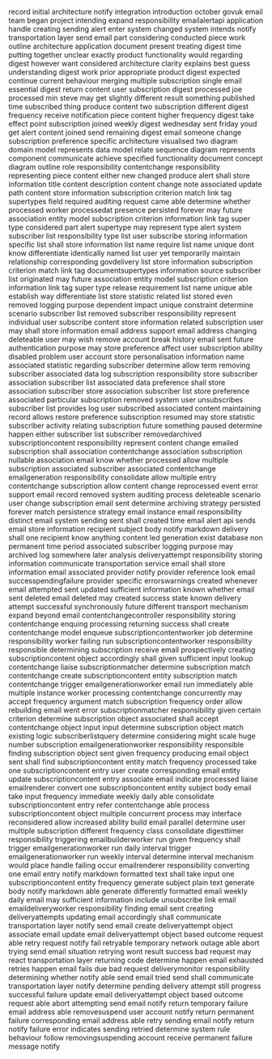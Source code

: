 record initial architecture notify integration introduction october govuk email team began project intending expand responsibility emailalertapi application handle creating sending alert enter system changed system intends notify transportation layer send email part considering conducted piece work outline architecture application document present treating digest time putting together unclear exactly product functionality would regarding digest however want considered architecture clarity explains best guess understanding digest work prior appropriate product digest expected continue current behaviour merging multiple subscription single email essential digest return content user subscription digest processed joe processed min steve may get slightly different result something published time subscribed thing produce content two subscription different digest frequency receive notification piece content higher frequency digest take effect point subscription joined weekly digest wednesday sent friday youd get alert content joined send remaining digest email someone change subscription preference specific architecture visualised two diagram domain model represents data model relate sequence diagram represents component communicate achieve specified functionality document concept diagram outline role responsibility contentchange responsibility representing piece content either new changed produce alert shall store information title content description content change note associated update path content store information subscription criterion match link tag supertypes field required auditing request came able determine whether processed worker processedat presence persisted forever may future association entity model subscription criterion information link tag super type considered part alert supertype may represent type alert system subscriber list responsibility type list user subscribe storing information specific list shall store information list name require list name unique dont know differentiate identically named list user yet temporarily maintain relationship corresponding govdelivery list store information subscription criterion match link tag documentsupertypes information source subscriber list originated may future association entity model subscription criterion information link tag super type release requirement list name unique able establish way differentiate list store statistic related list stored even removed logging purpose dependent impact unique constraint determine scenario subscriber list removed subscriber responsibility represent individual user subscribe content store information related subscription user may shall store information email address support email address changing deleteable user may wish remove account break history email sent future authentication purpose may store preference affect user subscription ability disabled problem user account store personalisation information name associated statistic regarding subscriber determine allow term removing subscriber associated data log subscription responsibility store subscriber association subscriber list associated data preference shall store association subscriber store association subscriber list store preference associated particular subscription removed system user unsubscribes subscriber list provides log user subscribed associated content maintaining record allows restore preference subscription resumed may store statistic subscriber activity relating subscription future something paused determine happen either subscriber list subscriber removedarchived subscriptioncontent responsibility represent content change emailed subscription shall association contentchange association subscription nullable association email know whether processed allow multiple subscription associated subscriber associated contentchange emailgeneration responsibility consolidate allow multiple entry contentchange subscription allow content change reprocessed event error support email record removed system auditing process deleteable scenario user change subscription email sent determine archiving strategy persisted forever match persistence strategy email instance email responsibility distinct email system sending sent shall created time email alert api sends email store information recipient subject body notify markdown delivery shall one recipient know anything content led generation exist database non permanent time period associated subscriber logging purpose may archived log somewhere later analysis deliveryattempt responsibility storing information communicate transportation service email shall store information email associated provider notify provider reference look email successpendingfailure provider specific errorswarnings created whenever email attempted sent updated sufficient information known whether email sent deleted email deleted may created success state known delivery attempt successful synchronously future different transport mechanism expand beyond email contentchangecontroller responsibility storing contentchange enquing processing returning success shall create contentchange model enqueue subscriptioncontentworker job determine responsibility worker failing run subscriptioncontentworker responsibility responsible determining subscription receive email prospectively creating subscriptioncontent object accordingly shall given sufficient input lookup contentchange liaise subscriptionmatcher determine subscription match contentchange create subscriptioncontent entity subscription match contentchange trigger emailgenerationworker email run immediately able multiple instance worker processing contentchange concurrently may accept frequency argument match subscription frequency order allow rebuilding email went error subscriptionmatcher responsibility given certain criterion determine subscription object associated shall accept contentchange object input input determine subscription object match existing logic subscriberlistquery determine considering might scale huge number subscription emailgenerationworker responsibility responsible finding subscription object sent given frequency producing email object sent shall find subscriptioncontent entity match frequency processed take one subscriptioncontent entry user create corresponding email entity update subscriptioncontent entry associate email indicate processed liaise emailrenderer convert one subscriptioncontent entity subject body email take input frequency immediate weekly daily able consolidate subscriptioncontent entry refer contentchange able process subscriptioncontent object multiple concurrent process may interface reconsidered allow increased ability build email parallel determine user multiple subscription different frequency class consolidate digesttimer responsibility triggering emailbuilderworker run given frequency shall trigger emailgenerationworker run daily interval trigger emailgenerationworker run weekly interval determine interval mechanism would place handle failing occur emailrenderer responsibility converting one email entry notify markdown formatted text shall take input one subscriptioncontent entity frequency generate subject plain text generate body notify markdown able generate differently formatted email weekly daily email may sufficient information include unsubscribe link email emaildeliveryworker responsibility finding email sent creating deliveryattempts updating email accordingly shall communicate transportation layer notify send email create deliveryattempt object associate email update email deliveryattempt object based outcome request able retry request notify fail retryable temporary network outage able abort trying send email situation retrying wont result success bad request may react transportation layer returning code determine happen email exhausted retries happen email fails due bad request deliverymonitor responsibility determining whether notify able send email tried send shall communicate transportation layer notify determine pending delivery attempt still progress successful failure update email deliveryattempt object based outcome request able abort attempting send email notify return temporary failure email address able removesuspend user account notify return permanent failure corresponding email address able retry sending email notify return notify failure error indicates sending retried determine system rule behaviour follow removingsuspending account receive permanent failure message notify